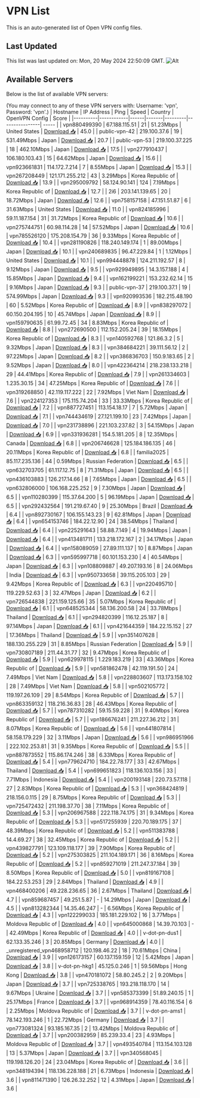 # VPN List

This is an auto-generated list of Open VPN config files.

## Last Updated

This list was last updated on: Mon, 20 May 2024 22:50:09 GMT.
![Alt](https://repobeats.axiom.co/api/embed/186b98318ef1479477931607c1ad7d823f12451f.svg "Repobeats analytics image")

## Available Servers

Below is the list of available VPN servers:

(You may connect to any of these VPN servers with: Username: 'vpn', Password: 'vpn'.)
| Hostname | IP Address | Ping | Speed | Country | OpenVPN Config | Score |
|----------|------------|------|-------|---------|----------------| ----- |
| vpn880499390 | 67.188.115.51 | 21 | 51.23Mbps | United States | [Download 📥](./configs/server_0_US.ovpn) | 45.0 |
| public-vpn-42 | 219.100.37.6 | 19 | 531.49Mbps | Japan | [Download 📥](./configs/server_1_JP.ovpn) | 20.7 |
| public-vpn-53 | 219.100.37.225 | 18 | 462.10Mbps | Japan | [Download 📥](./configs/server_2_JP.ovpn) | 17.5 |
| vpn277910437 | 106.180.103.43 | 15 | 64.62Mbps | Japan | [Download 📥](./configs/server_3_JP.ovpn) | 15.6 |
| vpn923661831 | 114.172.7.214 | 7 | 8.55Mbps | Japan | [Download 📥](./configs/server_4_JP.ovpn) | 15.3 |
| vpn267208449 | 121.171.255.212 | 43 | 3.29Mbps | Korea Republic of | [Download 📥](./configs/server_5_KR.ovpn) | 13.9 |
| vpn295009792 | 58.124.90.141 | 124 | 7.19Mbps | Korea Republic of | [Download 📥](./configs/server_6_KR.ovpn) | 12.7 |
| 2i6 | 203.141.139.65 | 20 | 18.72Mbps | Japan | [Download 📥](./configs/server_7_JP.ovpn) | 12.6 |
| vpn758157158 | 47.151.51.87 | 6 | 31.63Mbps | United States | [Download 📥](./configs/server_8_US.ovpn) | 11.0 |
| vpn824185996 | 59.11.187.154 | 31 | 31.72Mbps | Korea Republic of | [Download 📥](./configs/server_9_KR.ovpn) | 10.6 |
| vpn275744751 | 60.98.114.28 | 14 | 57.52Mbps | Japan | [Download 📥](./configs/server_10_JP.ovpn) | 10.6 |
| vpn785526120 | 175.208.154.79 | 36 | 9.33Mbps | Korea Republic of | [Download 📥](./configs/server_11_KR.ovpn) | 10.4 |
| vpn281190826 | 118.240.149.174 | 1 | 89.00Mbps | Japan | [Download 📥](./configs/server_12_JP.ovpn) | 10.1 |
| vpn240689835 | 96.47.229.84 | 1 | 1.12Mbps | United States | [Download 📥](./configs/server_13_US.ovpn) | 10.1 |
| vpn994448878 | 124.211.192.57 | 8 | 9.12Mbps | Japan | [Download 📥](./configs/server_14_JP.ovpn) | 9.5 |
| vpn929949895 | 14.3.157.188 | 4 | 15.85Mbps | Japan | [Download 📥](./configs/server_15_JP.ovpn) | 9.4 |
| vpn162199221 | 153.232.62.14 | 15 | 9.16Mbps | Japan | [Download 📥](./configs/server_16_JP.ovpn) | 9.3 |
| public-vpn-37 | 219.100.37.1 | 19 | 574.99Mbps | Japan | [Download 📥](./configs/server_17_JP.ovpn) | 9.3 |
| vpn920993536 | 182.215.48.190 | 60 | 5.52Mbps | Korea Republic of | [Download 📥](./configs/server_18_KR.ovpn) | 8.9 |
| vpn838297072 | 60.150.204.195 | 10 | 45.74Mbps | Japan | [Download 📥](./configs/server_19_JP.ovpn) | 8.9 |
| vpn159790635 | 61.99.72.45 | 34 | 8.83Mbps | Korea Republic of | [Download 📥](./configs/server_20_KR.ovpn) | 8.8 |
| vpn272690500 | 112.152.205.24 | 39 | 18.15Mbps | Korea Republic of | [Download 📥](./configs/server_21_KR.ovpn) | 8.3 |
| vpn140592768 | 121.86.3.2 | 5 | 9.32Mbps | Japan | [Download 📥](./configs/server_22_JP.ovpn) | 8.3 |
| vpn384684221 | 39.111.56.12 | 2 | 97.22Mbps | Japan | [Download 📥](./configs/server_23_JP.ovpn) | 8.2 |
| vpn386836703 | 150.9.183.65 | 2 | 9.52Mbps | Japan | [Download 📥](./configs/server_24_JP.ovpn) | 8.0 |
| vpn422364214 | 218.238.133.218 | 29 | 44.41Mbps | Korea Republic of | [Download 📥](./configs/server_25_KR.ovpn) | 7.9 |
| vpn261334603 | 1.235.30.15 | 34 | 47.25Mbps | Korea Republic of | [Download 📥](./configs/server_26_KR.ovpn) | 7.6 |
| vpn319268850 | 42.119.117.222 | 22 | 7.92Mbps | Viet Nam | [Download 📥](./configs/server_27_VN.ovpn) | 7.6 |
| vpn224127353 | 175.115.74.204 | 33 | 33.33Mbps | Korea Republic of | [Download 📥](./configs/server_28_KR.ovpn) | 7.2 |
| vpn887727451 | 113.154.18.17 | 7 | 5.72Mbps | Japan | [Download 📥](./configs/server_29_JP.ovpn) | 7.1 |
| vpn744434619 | 27.121.199.10 | 23 | 7.42Mbps | Japan | [Download 📥](./configs/server_30_JP.ovpn) | 7.0 |
| vpn231738896 | 221.103.237.82 | 3 | 54.15Mbps | Japan | [Download 📥](./configs/server_31_JP.ovpn) | 6.9 |
| vpn331936281 | 154.5.181.205 | 8 | 12.35Mbps | Canada | [Download 📥](./configs/server_32_CA.ovpn) | 6.8 |
| vpn206746628 | 125.184.186.135 | 46 | 20.11Mbps | Korea Republic of | [Download 📥](./configs/server_33_KR.ovpn) | 6.8 |
| familia2025 | 85.117.235.136 | 44 | 0.59Mbps | Russian Federation | [Download 📥](./configs/server_34_RU.ovpn) | 6.5 |
| vpn632703705 | 61.117.12.75 | 8 | 71.31Mbps | Japan | [Download 📥](./configs/server_35_JP.ovpn) | 6.5 |
| vpn436103883 | 126.217.14.66 | 8 | 7.65Mbps | Japan | [Download 📥](./configs/server_36_JP.ovpn) | 6.5 |
| vpn632806000 | 106.168.225.252 | 9 | 7.30Mbps | Japan | [Download 📥](./configs/server_37_JP.ovpn) | 6.5 |
| vpn110280399 | 115.37.64.200 | 5 | 96.19Mbps | Japan | [Download 📥](./configs/server_38_JP.ovpn) | 6.5 |
| vpn292432564 | 191.219.67.40 | 9 | 25.30Mbps | Brazil | [Download 📥](./configs/server_39_BR.ovpn) | 6.4 |
| vpn892730167 | 106.155.143.23 | 9 | 62.81Mbps | Japan | [Download 📥](./configs/server_40_JP.ovpn) | 6.4 |
| vpn654153746 | 184.22.12.90 | 24 | 38.54Mbps | Thailand | [Download 📥](./configs/server_41_TH.ovpn) | 6.4 |
| vpn225291643 | 58.88.7.149 | 4 | 19.94Mbps | Japan | [Download 📥](./configs/server_42_JP.ovpn) | 6.4 |
| vpn413481711 | 133.218.172.167 | 2 | 34.17Mbps | Japan | [Download 📥](./configs/server_43_JP.ovpn) | 6.4 |
| vpn158089059 | 27.89.111.137 | 10 | 8.87Mbps | Japan | [Download 📥](./configs/server_44_JP.ovpn) | 6.3 |
| vpn595997718 | 60.101.153.230 | 4 | 40.54Mbps | Japan | [Download 📥](./configs/server_45_JP.ovpn) | 6.3 |
| vpn108809887 | 49.207.193.16 | 8 | 24.06Mbps | India | [Download 📥](./configs/server_46_IN.ovpn) | 6.3 |
| vpn950733658 | 39.115.205.103 | 29 | 9.42Mbps | Korea Republic of | [Download 📥](./configs/server_47_KR.ovpn) | 6.3 |
| vpn220495710 | 119.229.52.63 | 3 | 32.47Mbps | Japan | [Download 📥](./configs/server_48_JP.ovpn) | 6.2 |
| vpn726544838 | 221.159.125.66 | 35 | 5.07Mbps | Korea Republic of | [Download 📥](./configs/server_49_KR.ovpn) | 6.1 |
| vpn648525344 | 58.136.200.58 | 24 | 33.78Mbps | Thailand | [Download 📥](./configs/server_50_TH.ovpn) | 6.1 |
| vpn294820399 | 116.12.25.187 | 8 | 97.14Mbps | Japan | [Download 📥](./configs/server_51_JP.ovpn) | 6.1 |
| vpn421644359 | 184.22.15.152 | 27 | 17.36Mbps | Thailand | [Download 📥](./configs/server_52_TH.ovpn) | 5.9 |
| vpn351407628 | 188.130.255.229 | 31 | 8.85Mbps | Russian Federation | [Download 📥](./configs/server_53_RU.ovpn) | 5.9 |
| vpn730807189 | 211.44.31.77 | 32 | 9.47Mbps | Korea Republic of | [Download 📥](./configs/server_54_KR.ovpn) | 5.9 |
| vpn629978115 | 1.229.183.219 | 33 | 43.36Mbps | Korea Republic of | [Download 📥](./configs/server_55_KR.ovpn) | 5.9 |
| vpn581862478 | 42.119.191.50 | 24 | 7.49Mbps | Viet Nam | [Download 📥](./configs/server_56_VN.ovpn) | 5.8 |
| vpn228803607 | 113.173.158.102 | 28 | 7.49Mbps | Viet Nam | [Download 📥](./configs/server_57_VN.ovpn) | 5.8 |
| vpn502105772 | 119.197.26.109 | 29 | 8.54Mbps | Korea Republic of | [Download 📥](./configs/server_58_KR.ovpn) | 5.7 |
| vpn863359132 | 118.216.36.83 | 28 | 46.43Mbps | Korea Republic of | [Download 📥](./configs/server_59_KR.ovpn) | 5.7 |
| vpn787310282 | 59.15.59.228 | 31 | 9.40Mbps | Korea Republic of | [Download 📥](./configs/server_60_KR.ovpn) | 5.7 |
| vpn186676241 | 211.227.36.212 | 31 | 8.07Mbps | Korea Republic of | [Download 📥](./configs/server_61_KR.ovpn) | 5.6 |
| vpn441807814 | 58.158.179.229 | 32 | 3.11Mbps | Japan | [Download 📥](./configs/server_62_JP.ovpn) | 5.6 |
| vpn986951966 | 222.102.253.81 | 31 | 9.35Mbps | Korea Republic of | [Download 📥](./configs/server_63_KR.ovpn) | 5.5 |
| vpn887873552 | 115.86.174.246 | 38 | 6.33Mbps | Korea Republic of | [Download 📥](./configs/server_64_KR.ovpn) | 5.4 |
| vpn779624710 | 184.22.78.177 | 33 | 42.67Mbps | Thailand | [Download 📥](./configs/server_65_TH.ovpn) | 5.4 |
| vpn699651823 | 118.136.103.156 | 33 | 7.71Mbps | Indonesia | [Download 📥](./configs/server_66_ID.ovpn) | 5.4 |
| vpn200193148 | 220.73.57.118 | 27 | 2.83Mbps | Korea Republic of | [Download 📥](./configs/server_67_KR.ovpn) | 5.3 |
| vpn368424819 | 218.156.0.115 | 29 | 8.75Mbps | Korea Republic of | [Download 📥](./configs/server_68_KR.ovpn) | 5.3 |
| vpn725472432 | 211.198.37.70 | 38 | 7.11Mbps | Korea Republic of | [Download 📥](./configs/server_69_KR.ovpn) | 5.3 |
| vpn206967588 | 222.118.74.175 | 31 | 9.34Mbps | Korea Republic of | [Download 📥](./configs/server_70_KR.ovpn) | 5.3 |
| vpn517255939 | 220.70.189.175 | 37 | 48.39Mbps | Korea Republic of | [Download 📥](./configs/server_71_KR.ovpn) | 5.2 |
| vpn511383788 | 14.4.69.27 | 38 | 32.45Mbps | Korea Republic of | [Download 📥](./configs/server_72_KR.ovpn) | 5.2 |
| vpn439827791 | 123.109.118.177 | 39 | 7.90Mbps | Korea Republic of | [Download 📥](./configs/server_73_KR.ovpn) | 5.2 |
| vpn275303825 | 211.104.189.171 | 36 | 8.16Mbps | Korea Republic of | [Download 📥](./configs/server_74_KR.ovpn) | 5.2 |
| vpn859271019 | 211.247.37.184 | 39 | 8.50Mbps | Korea Republic of | [Download 📥](./configs/server_75_KR.ovpn) | 5.0 |
| vpn819167108 | 184.22.53.253 | 29 | 2.84Mbps | Thailand | [Download 📥](./configs/server_76_TH.ovpn) | 4.9 |
| vpn468400206 | 49.228.236.65 | 36 | 2.67Mbps | Thailand | [Download 📥](./configs/server_77_TH.ovpn) | 4.7 |
| vpn859687457 | 49.251.5.87 | - | 14.29Mbps | Japan | [Download 📥](./configs/server_78_JP.ovpn) | 4.5 |
| vpn813282344 | 14.35.46.247 | - | 6.56Mbps | Korea Republic of | [Download 📥](./configs/server_79_KR.ovpn) | 4.3 |
| vpn122299033 | 185.181.229.102 | 16 | 3.77Mbps | Moldova Republic of | [Download 📥](./configs/server_80_MD.ovpn) | 4.0 |
| vpn645000868 | 14.39.70.103 | - | 42.49Mbps | Korea Republic of | [Download 📥](./configs/server_81_KR.ovpn) | 4.0 |
| v-dot-pn-dus1 | 62.133.35.246 | 3 | 20.85Mbps | Germany | [Download 📥](./configs/server_82_DE.ovpn) | 4.0 |
| _unregistered_vpn468958712 | 120.198.46.22 | 18 | 70.61Mbps | China | [Download 📥](./configs/server_83_CN.ovpn) | 3.9 |
| vpn126173157 | 60.137.159.159 | 12 | 5.42Mbps | Japan | [Download 📥](./configs/server_84_JP.ovpn) | 3.8 |
| v-dot-pn-hkg1 | 45.125.0.246 | 1 | 59.56Mbps | Hong Kong | [Download 📥](./configs/server_85_HK.ovpn) | 3.8 |
| vpn470181072 | 58.80.245.2 | 2 | 9.20Mbps | Japan | [Download 📥](./configs/server_86_JP.ovpn) | 3.7 |
| vpn725338765 | 193.218.118.170 | 14 | 9.67Mbps | Ukraine | [Download 📥](./configs/server_87_UA.ovpn) | 3.7 |
| vpn585373399 | 51.89.240.15 | 1 | 25.17Mbps | France | [Download 📥](./configs/server_88_FR.ovpn) | 3.7 |
| vpn968914359 | 78.40.116.154 | 6 | 2.25Mbps | Moldova Republic of | [Download 📥](./configs/server_89_MD.ovpn) | 3.7 |
| v-dot-pn-ams1 | 78.142.193.246 | 1 | 22.72Mbps | Germany | [Download 📥](./configs/server_90_DE.ovpn) | 3.7 |
| vpn773081324 | 93.185.167.35 | 2 | 13.42Mbps | Moldova Republic of | [Download 📥](./configs/server_91_MD.ovpn) | 3.7 |
| vpn200382959 | 85.239.33.4 | 23 | 4.93Mbps | Moldova Republic of | [Download 📥](./configs/server_92_MD.ovpn) | 3.7 |
| vpn493540784 | 113.154.103.128 | 13 | 5.37Mbps | Japan | [Download 📥](./configs/server_93_JP.ovpn) | 3.7 |
| vpn340568045 | 119.198.126.20 | 24 | 23.04Mbps | Korea Republic of | [Download 📥](./configs/server_94_KR.ovpn) | 3.6 |
| vpn348194394 | 118.136.228.188 | 21 | 6.73Mbps | Indonesia | [Download 📥](./configs/server_95_ID.ovpn) | 3.6 |
| vpn811471390 | 126.26.32.252 | 12 | 4.31Mbps | Japan | [Download 📥](./configs/server_96_JP.ovpn) | 3.6 |
